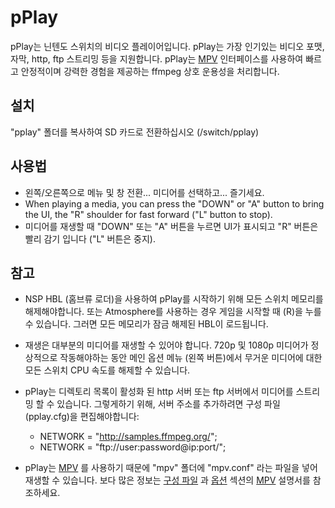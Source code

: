 pPlay
======


pPlay는 닌텐도 스위치의 비디오 플레이어입니다. pPlay는 가장 인기있는 비디오 포맷, 자막, http, ftp 스트리밍 등을 지원합니다.
pPlay는 [MPV](https://mpv.io/) 인터페이스를 사용하여 빠르고 안정적이며 강력한 경험을 제공하는 ffmpeg 상호 운용성을 처리합니다.

설치 
----
"pplay" 폴더를 복사하여 SD 카드로 전환하십시오 (/switch/pplay)

사용법
-----
- 왼쪽/오른쪽으로 메뉴 및 창 전환... 미디어를 선택하고... 즐기세요.
- When playing a media, you can press the "DOWN" or "A" button to bring the UI, the "R" shoulder for fast forward ("L" button to stop).
- 미디어를 재생할 때 "DOWN" 또는 "A" 버튼을 누르면 UI가 표시되고 "R" 버튼은 빨리 감기 입니다 ("L" 버튼은 중지).

참고
----
- NSP HBL (홈브류 로더)을 사용하여 pPlay를 시작하기 위해 모든 스위치 메모리를 해제해야합니다.
또는 Atmosphere를 사용하는 경우 게임을 시작할 때 (R)을 누를 수 있습니다. 그러면 모든 메모리가 잠금 해제된 HBL이 로드됩니다.

- 재생은 대부분의 미디어를 재생할 수 있어야 합니다. 720p 및 1080p 미디어가 정상적으로 작동해야하는 동안 메인 옵션 메뉴 (왼쪽 버튼)에서 무거운 미디어에 대한 모든 스위치 CPU 속도를 해제할 수 있습니다.

- pPlay는 디렉토리 목록이 활성화 된 http 서버 또는 ftp 서버에서 미디어를 스트리밍 할 수 있습니다. 그렇게하기 위해,
서버 주소를 추가하려면 구성 파일 (pplay.cfg)을 편집해야합니다:
  - NETWORK = "http://samples.ffmpeg.org/";
  - NETWORK = "ftp://user:password@ip:port/";

- pPlay는 [MPV](https://mpv.io/) 를 사용하기 때문에 "mpv" 폴더에 "mpv.conf" 라는 파일을 넣어 재생할 수 있습니다.
보다 많은 정보는 [구성 파일](https://mpv.io/manual/master/#configuration-files) 과 [옵션](https://mpv.io/manual/master/#options) 섹션의 [MPV](https://mpv.io/manual/master/#) 설명서를 참조하세요. 
